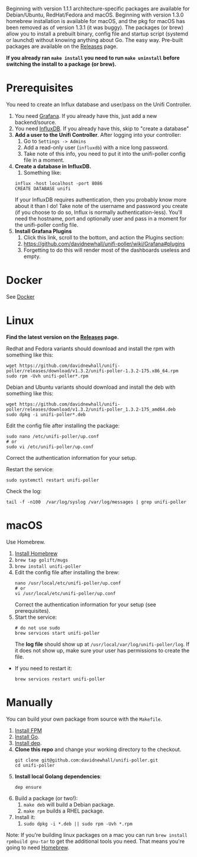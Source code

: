 Beginning with version 1.1.1 architecture-specific packages are available for Debian/Ubuntu, RedHat/Fedora and macOS. Beginning with version 1.3.0 homebrew installation is available for macOS, and the pkg for macOS has been removed as of version 1.3.1 (it was buggy). The packages (or brew) allow you to install a prebuilt binary, config file and startup script (systemd or launchd) without knowing anything about Go. The easy way. Pre-built packages are available on the [Releases](https://github.com/davidnewhall/unifi-poller/releases) page.

**If you already ran `make install` you need to run `make uninstall` before switching the install to a package (or brew).**

# Prerequisites

You need to create an Influx database and user/pass on the Unifi Controller. 

1. You need [Grafana](Grafana). If you already have this, just add a new backend/source. 
1. You need [InfluxDB](InfluxDB). If you already have this, skip to "create a database"
1. **Add a user to the Unifi Controller**. After logging into your controller:
   1. Go to `Settings -> Admins`
   1. Add a read-only user (`influxdb`) with a nice long password. 
   1. Take note of this info, you need to put it into the unifi-poller config file in a moment.
1. **Create a database in InfluxDB.**
   1. Something like:
     ```shell
     influx -host localhost -port 8086
     CREATE DATABASE unifi
     ```
   If your InfluxDB requires authentication, then you probably know more about it than I do! Take note of the username and password you create (if you choose to do so, Influx is normally authentication-less). You'll need the hostname, port and optionally user and pass in a moment for the unifi-poller config file.
1. **Install Grafana Plugins**
   1. Click this link, scroll to the bottom, and action the Plugins section:
   1. https://github.com/davidnewhall/unifi-poller/wiki/Grafana#plugins
   1. Forgetting to do this will render most of the dashboards useless and empty.

# Docker
See [Docker](Docker)

# Linux

**Find the latest version on the [Releases](https://github.com/davidnewhall/unifi-poller/releases) page.**

Redhat and Fedora variants should download and install the rpm with something like this:
```shell
wget https://github.com/davidnewhall/unifi-poller/releases/download/v1.3.2/unifi-poller-1.3.2-175.x86_64.rpm
sudo rpm -Uvh unifi-poller*.rpm
```

Debian and Ubuntu variants should download and install the deb with something like this:
```shell
wget https://github.com/davidnewhall/unifi-poller/releases/download/v1.3.2/unifi-poller_1.3.2-175_amd64.deb
sudo dpkg -i unifi-poller*.deb
```

Edit the config file after installing the package:
```shell
sudo nano /etc/unifi-poller/up.conf
# or
sudo vi /etc/unifi-poller/up.conf
```
Correct the authentication information for your setup.

Restart the service:
```shell
sudo systemctl restart unifi-poller
```

Check the log:
```shell
tail -f -n100  /var/log/syslog /var/log/messages | grep unifi-poller
```

# macOS

Use Homebrew.

1. [Install Homebrew](https://brew.sh/)
1. `brew tap golift/mugs`
1. `brew install unifi-poller`
1. Edit the config file after installing the brew:
    ```shell
    nano /usr/local/etc/unifi-poller/up.conf
    # or
    vi /usr/local/etc/unifi-poller/up.conf
    ```
    Correct the authentication information for your setup (see prerequisites).
1. Start the service:
    ```shell
    # do not use sudo
    brew services start unifi-poller
    ```
    The **log file** should show up at `/usr/local/var/log/unifi-poller/log`. If it does not show up, make sure your user has permissions to create the file.

- If you need to restart it:
    ```shell
    brew services restart unifi-poller
    ```

# Manually

You can build your own package from source with the `Makefile`.

1. [Install FPM](https://fpm.readthedocs.io/en/latest/installing.html)
1. [Install Go](https://golang.org/doc/install). 
1. [Install dep](https://golang.github.io/dep/docs/installation.html).
1. **Clone this repo** and change your working directory to the checkout.
   ```shell
   git clone git@github.com:davidnewhall/unifi-poller.git
   cd unifi-poller
   ```
1. **Install local Golang dependencies**: 
   ```shell
   dep ensure
   ```
1. Build a package (or two!): 
   1. `make deb` will build a Debian package.
   1. `make rpm` builds a RHEL package.
1. Install it:
   1. `sudo dpkg -i *.deb || sudo rpm -Uvh *.rpm`

Note: If you're building linux packages on a mac you can run `brew install rpmbuild gnu-tar` to get the additional tools you need. That means you're going to need [Homebrew](https://brew.sh).